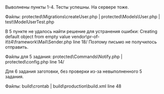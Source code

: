 Выволнены пункты 1-4.
Тесты успешны. На сервере тоже.

Файлы: protected\Migrations\createUser.php | protected\Models\User.php | test\ModelUserTest.php

В 5 пункте не удалось найти решение для устранения ошибки: 
Creating default object from empty value vendor\pr-of-it\t4\framework\Mail\Sender.php line 18/
Поэтому письмо не получилось отправить.

Файлы для 5 задания: protected\Commands\Notify.php | protected\config.php line 14/

Для 6 задания заготовки, без проверки из-за невыполненного 5 задания.

Файлы: build\crontab | build\production\build.xml line 48